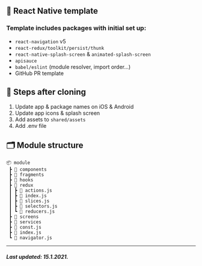 ## 🥡 React Native template

### Template includes packages with initial set up:

- `react-navigation` v5
- `react-redux/toolkit/persist/thunk`
- `react-native-splash-screen` & `animated-splash-screen`
- `apisauce`
- `babel/eslint` (module resolver, import order...)
- GitHub PR template

## 💾 Steps after cloning

1.  Update app & package names on iOS & Android
2.  Update app icons & splash screen
3.  Add assets to `shared/assets`
4.  Add .env file

## 🗂 Module structure

    📦 module
     ┣ 📂 components
     ┣ 📂 fragments
     ┣ 📂 hooks
     ┣ 📂 redux
     ┃ ┣ 📜 actions.js
     ┃ ┣ 📜 index.js
     ┃ ┣ 📜 slices.js
     ┃ ┣ 📜 selectors.js
     ┃ ┗ 📜 reducers.js
     ┣ 📂 screens
     ┣ 📂 services
     ┣ 📜 const.js
     ┣ 📜 index.js
     ┗ 📜 navigator.js

---

##### Last updated: 15.1.2021.
